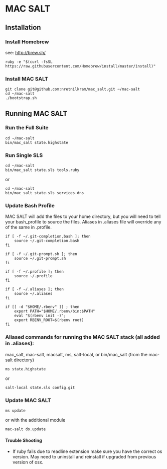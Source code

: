 # MAC SALT

## Installation


### Install Homebrew

see: http://brew.sh/

```
ruby -e "$(curl -fsSL https://raw.githubusercontent.com/Homebrew/install/master/install)"
```


### Install MAC SALT

```
git clone git@github.com:nretnilkram/mac_salt.git ~/mac-salt
cd ~/mac-salt
./bootstrap.sh
```


## Running MAC SALT

### Run the Full Suite

```
cd ~/mac-salt
bin/mac_salt state.highstate
```


### Run Single SLS

```
cd ~/mac-salt
bin/mac_salt state.sls tools.ruby
```
or

```
cd ~/mac-salt
bin/mac_salt state.sls services.dns
```


### Update Bash Profile

MAC SALT will add the files to your home directory, but you will need to tell your bash_profile to source the files. Aliases in .aliases file will override any of the same in .profile.

```
if [ -f ~/.git-completion.bash ]; then
	source ~/.git-completion.bash
fi

if [ -f ~/.git-prompt.sh ]; then
	source ~/.git-prompt.sh
fi

if [ -f ~/.profile ]; then
	source ~/.profile
fi

if [ -f ~/.aliases ]; then
	source ~/.aliases
fi

if [[ -d "$HOME/.rbenv" ]] ; then
	export PATH="$HOME/.rbenv/bin:$PATH"
	eval "$(rbenv init -)";
	export RBENV_ROOT=$(rbenv root)
fi
```


### Aliased commands for running the MAC SALT stack (all added in .aliases):
mac_salt, mac-salt, macsalt, ms, salt-local, or bin/mac_salt (from the mac-salt directory)

```
ms state.highstate
```
or
```
salt-local state.sls config.git
```


### Update MAC SALT

```
ms update
```
or with the additional module
```
mac-salt do.update
```


#### Trouble Shooting
- If ruby fails due to readline extension make sure you have the correct os version. May need to uninstall and reinstall if upgraded from previous version of osx.

